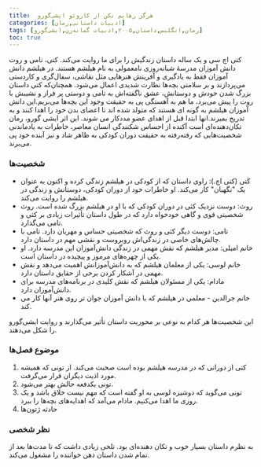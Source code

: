 ```yaml
---
title:  هرگز رهایم نکن از کازوئو ایشی‌گورو
categories: [ادبیات داستانی,رمان]
tags: [رمان,انگلیس,داستان,۲۰۰۵,ادبیات گمانه‌زن,ایشی‌گورو]
toc: true
---
```


کتی اچ سی و یک ساله داستان زندگیش را برای ما روایت می‌کند. کتی، تامی و روت دانش آموزان مدرسهٔ شبانه‌روزی نامعمولی به نام هیلشم هستند. در هیلشم دانش آموزان فقط به یادگیری و آفرینش هنرهایی مثل نقاشی، سفال‌گری و کاردستی می‌پردازند و بر سلامتی بچه‌ها نظارت شدیدی اعمال می‌شود. همچنان‌که کتی داستان بزرگ شدن خودش و دوستانش، عشق ناگفته‌اش به تامی و دوستی پر فراز و نشیبش با روت را پیش می‌برد، ما هم به آهستگی پی به حقیقت وجود این بچه‌ها می‌بریم.این دانش آموزان هیلشم به گونه ای هستند که متولد شده اند تا اعضای بدن خود را اهدا کنند و به تدریج بمیرند.انها ابتدا قبل از اهدای عضو مددکار می شوند. این اثر ایشی گورو، رمان تکان‌دهنده‌ای است آکنده از احساس شکنندگی انسان معاصر، خاطرات به یادماندنی شخصیت‌هایی که رفته‌رفته به حقیقت دوران کودکی به ظاهر شاد و نیز آینده خود پی می‌برند. 

### شخصیت‌ها
- کَتی (کتی اچ.): راوی داستان که از کودکی در هیلشم زندگی کرده و اکنون به عنوان یک "نگهبان" کار می‌کند. او خاطرات خود از دوران کودکی، دوستانش و زندگی در هیلشم را روایت می‌کند.
- روث: دوست نزدیک کثی در دوران کودکی که با او در هیلشم بزرگ شده است. روث شخصیتی قوی و گاهی خودخواه دارد که در طول داستان تأثیرات زیادی بر کثی و تامی می‌گذارد.
- تامی: دوست دیگر کثی و روث که شخصیتی حساس و مهربان دارد. تامی با چالش‌های خاصی در زندگی‌اش روبروست و نقشی مهم در داستان دارد.
- خانم امیلی: مدیر هیلشم که نقش مهمی در زندگی دانش‌آموزان این مدرسه دارد. او یکی از چهره‌های مرموز و پیچیده در داستان است.
- خانم لوسی: یکی از معلمان هیلشم که به دانش‌آموزانش اهمیت می‌دهد و نقش مهمی در آشکار کردن برخی از حقایق داستان دارد.
- مادام: یکی از مسئولان هیلشم که نقش کلیدی در برنامه‌های مدرسه برای دانش‌آموزان دارد.
- خانم جرالدین - معلمی در هیلشم که با دانش آموزان جوان تر روی هنر آنها کار می کند.

این شخصیت‌ها هر کدام به نوعی بر محوریت داستان تأثیر می‌گذارند و روایت ایشی‌گورو را شکل می‌دهند.

### موضوع فصل‌ها
1. کتی از دورانی که در مدرسه هیلشم بوده است صحبت می‌کند. از تونی که همیشه مورد اذیت دیگران قرار می‌گرفت.
2. تونی یکدفعه حالش بهتر می‌شود.
3. تونی می‌گوید که دوشیزه لوسی به او گفته است که مهم نیست خلاق باشد و یک روزی ما اهدا می‌کنیم. مادام می‌آمد که اهدایه‌های بچه‌ها را ببرد. 
4. حادثه ژتون‌ها


### نظر شخصی
به نظرم داستان بسیار خوب و تکان دهنده‌ای بود. تلخی زیادی داشت که تا مدت‌ها بعد از تمام شدن داستان ذهن خواننده را مشغول می‌کند.